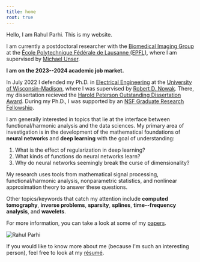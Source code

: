 ```yaml
---
title: home
root: true
---
```


Hello, I am Rahul Parhi. This is my website.

I am currently a postdoctoral researcher with the [Biomedical Imaging
Group](http://bigwww.epfl.ch/) at the [École Polytechnique Fédérale de
Lausanne (EPFL)](https://www.epfl.ch/en/), where I
am supervised by [Michael Unser](http://bigwww.epfl.ch/unser/).

**I am on the 2023--2024 academic job market.**

In July 2022 I defended my Ph.D. in [Electrical
Engineering](https://www.engr.wisc.edu/department/electrical-computer-engineering/)
at the [University of Wisconsin&ndash;Madison](https://www.wisc.edu/), where I
was supervised by [Robert D. Nowak](https://nowak.ece.wisc.edu/). There, my
dissertation recieved the [Harold Peterson Outstanding Dissertation
Award](https://engineering.wisc.edu/blog/2023-ece-department-awards-reception-highlights-excellence/).
During my Ph.D., I was supported by an [NSF Graduate Research
Fellowship](https://www.nsfgrfp.org/).

I am generally interested in topics that lie at the interface between
functional/harmonic analysis and the data sciences.  My primary area of
investigation is in the development of the mathematical foundations of **neural
networks** and **deep learning** with the goal of understanding:

1. What is the effect of regularization in deep learning?
2. What kinds of functions do neural networks learn?
3. Why do neural networks seemingly break the curse of dimensionality?

My research uses tools from mathematical signal processing, functional/harmonic
analysis, nonparametric statistics, and nonlinear approximation theory to answer
these questions.

Other topics/keywords that catch my attention include
**computed tomography**,
**inverse problems**,
**sparsity**,
**splines**,
**time--frequency analysis**, and
**wavelets**.

For more information, you can
take a look at some of my [papers](/papers/).

<img src="https://files.rahul.sh/rahul/rahul-joshua-tree-2021-800x600.jpg" alt="Rahul Parhi" id="rahul-img"/>

If you would like to know more about me (because I'm such an interesting
person), feel free to look at my
[r&#233;sum&#233;](https://files.rahul.sh/rahulparhi_resume.pdf).

